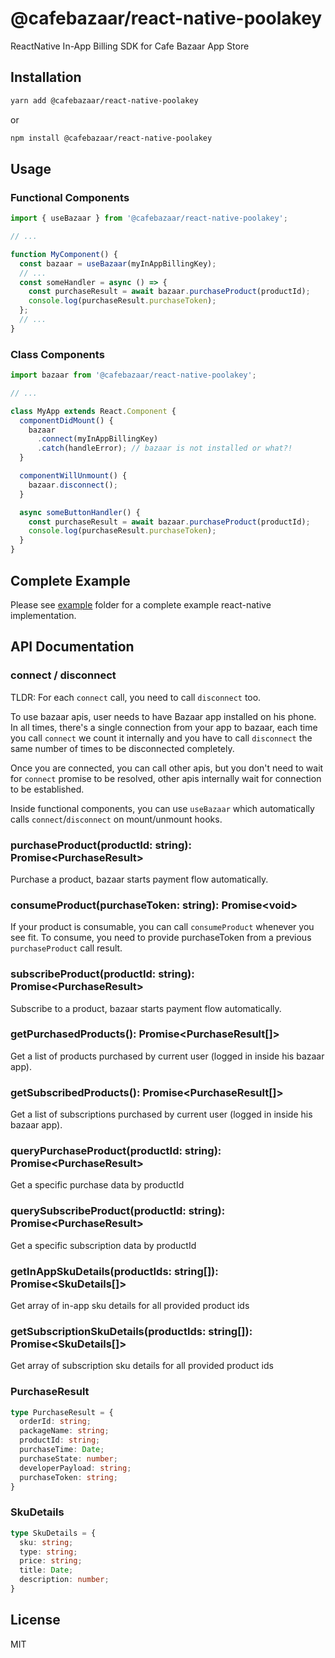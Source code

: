 # @cafebazaar/react-native-poolakey

ReactNative In-App Billing SDK for Cafe Bazaar App Store

## Installation

```sh
yarn add @cafebazaar/react-native-poolakey
```
or
```sh
npm install @cafebazaar/react-native-poolakey
```

## Usage

### Functional Components

```js
import { useBazaar } from '@cafebazaar/react-native-poolakey';

// ...

function MyComponent() {
  const bazaar = useBazaar(myInAppBillingKey);
  // ...
  const someHandler = async () => {
    const purchaseResult = await bazaar.purchaseProduct(productId);
    console.log(purchaseResult.purchaseToken);
  };
  // ...
}
```

### Class Components

```js
import bazaar from '@cafebazaar/react-native-poolakey';

// ...

class MyApp extends React.Component {
  componentDidMount() {
    bazaar
      .connect(myInAppBillingKey)
      .catch(handleError); // bazaar is not installed or what?!
  }

  componentWillUnmount() {
    bazaar.disconnect();
  }

  async someButtonHandler() {
    const purchaseResult = await bazaar.purchaseProduct(productId);
    console.log(purchaseResult.purchaseToken);
  }
}
```

## Complete Example
Please see [example](https://github.com/cafebazaar/react-native-poolakey/tree/main/example) folder for a complete example react-native implementation.

## API Documentation

### connect / disconnect
TLDR: For each `connect` call, you need to call `disconnect` too.

To use bazaar apis, user needs to have Bazaar app installed on his phone.
In all times, there's a single connection from your app to bazaar, each time
you call `connect` we count it internally and you have to call `disconnect`
the same number of times to be disconnected completely.

Once you are connected, you can call other apis, but you don't need to wait
for `connect` promise to be resolved, other apis internally wait for connection
to be established.

Inside functional components, you can use `useBazaar` which automatically calls
`connect`/`disconnect` on mount/unmount hooks.

### purchaseProduct(productId: string): Promise&lt;PurchaseResult&gt;
Purchase a product, bazaar starts payment flow automatically.

### consumeProduct(purchaseToken: string): Promise&lt;void&gt;
If your product is consumable, you can call `consumeProduct` whenever you see fit. To
consume, you need to provide purchaseToken from a previous `purchaseProduct` call result.

### subscribeProduct(productId: string): Promise&lt;PurchaseResult&gt;
Subscribe to a product, bazaar starts payment flow automatically.

### getPurchasedProducts(): Promise&lt;PurchaseResult[]&gt;
Get a list of products purchased by current user (logged in inside his bazaar app).

### getSubscribedProducts(): Promise&lt;PurchaseResult[]&gt;
Get a list of subscriptions purchased by current user (logged in inside his bazaar app).

### queryPurchaseProduct(productId: string): Promise&lt;PurchaseResult&gt;
Get a specific purchase data by productId

### querySubscribeProduct(productId: string): Promise&lt;PurchaseResult&gt;
Get a specific subscription data by productId

### getInAppSkuDetails(productIds: string[]): Promise<SkuDetails[]>
Get array of in-app sku details for all provided product ids

### getSubscriptionSkuDetails(productIds: string[]): Promise<SkuDetails[]>
Get array of subscription sku details for all provided product ids

### PurchaseResult
```typescript
type PurchaseResult = {
  orderId: string;
  packageName: string;
  productId: string;
  purchaseTime: Date;
  purchaseState: number;
  developerPayload: string;
  purchaseToken: string;
}
```

### SkuDetails
```typescript
type SkuDetails = {
  sku: string;
  type: string;
  price: string;
  title: Date;
  description: number;
}
```

## License

MIT

